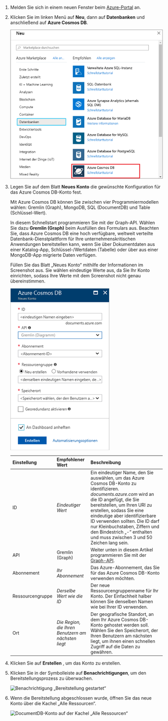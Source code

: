 1. Melden Sie sich in einem neuen Fenster beim [Azure-Portal](https://portal.azure.com/) an.
2. Klicken Sie im linken Menü auf **Neu**, dann auf **Datenbanken** und anschließend auf **Azure Cosmos DB**.
   
   ![Screenshot des Azure-Portals mit Hervorhebung von „Weitere Dienste“ und „Azure Cosmos DB“](./media/cosmos-db-create-dbaccount-graph/create-nosql-db-databases-json-tutorial-1.png)

3. Legen Sie auf dem Blatt **Neues Konto** die gewünschte Konfiguration für das Azure Cosmos DB-Konto fest. 

    Mit Azure Cosmos DB können Sie zwischen vier Programmiermodellen wählen: Gremlin (Graph), MongoDB, SQL (DocumentDB) und Table (Schlüssel-Wert).  
       
    In diesem Schnellstart programmieren Sie mit der Graph-API. Wählen Sie dazu **Gremlin (Graph)** beim Ausfüllen des Formulars aus. Beachten Sie, dass Azure Cosmos DB eine hoch verfügbare, weltweit verteilte Datenbank-Dienstplattform für Ihre unternehmenskritischen Anwendungen bereitstellen kann, wenn Sie über Dokumentdaten aus einer Katalog-App, Schlüssel-/Wertdaten (Tabelle) oder über aus einer MongoDB-App migrierte Daten verfügen.

    Füllen Sie das Blatt „Neues Konto“ mithilfe der Informationen im Screenshot aus. Sie wählen eindeutige Werte aus, da Sie Ihr Konto einrichten, sodass Ihre Werte mit dem Screenshot nicht genau übereinstimmen. 
 
    ![Screenshot des Blatts „Neue Azure Cosmos DB“](./media/cosmos-db-create-dbaccount-graph/create-nosql-db-databases-json-tutorial-2.png)

    Einstellung|Empfohlener Wert|Beschreibung
    ---|---|---
    ID|*Eindeutiger Wert*|Ein eindeutiger Name, den Sie auswählen, um das Azure Cosmos DB-Konto zu identifizieren. *documents.azure.com* wird an die ID angefügt, die Sie bereitstellen, um Ihren URI zu erstellen, sodass Sie eine eindeutige aber identifizierbare ID verwenden sollten. Die ID darf nur Kleinbuchstaben, Ziffern und den Bindestrich „-“ enthalten und muss zwischen 3 und 50 Zeichen lang sein.
    API|Gremlin (Graph)|Weiter unten in diesem Artikel programmieren Sie mit der [Graph-API](../articles/cosmos-db/graph-introduction.md).|
    Abonnement|*Ihr Abonnement*|Das Azure-Abonnement, das Sie für das Azure Cosmos DB-Konto verwenden möchten. 
    Ressourcengruppe|*Derselbe Wert wie die ID*|Der neue Ressourcengruppenname für Ihr Konto. Der Einfachheit halber können Sie denselben Namen wie bei Ihrer ID verwenden. 
    Ort|*Die Region, die Ihren Benutzern am nächsten liegt*|Der geografische Standort, an dem Ihr Azure Cosmos DB-Konto gehostet werden soll. Wählen Sie den Speicherort, der Ihren Benutzern am nächsten liegt, um ihnen einen schnellen Zugriff auf die Daten zu gewähren.

4. Klicken Sie auf **Erstellen** , um das Konto zu erstellen.
5. Klicken Sie in der Symbolleiste auf **Benachrichtigungen**, um den Bereitstellungsprozess zu überwachen.

    ![Benachrichtigung „Bereitstellung gestartet“](./media/cosmos-db-create-dbaccount-graph/azure-documentdb-nosql-notification.png)

6.  Wenn die Bereitstellung abgeschlossen wurde, öffnen Sie das neue Konto über die Kachel „Alle Ressourcen“. 

    ![DocumentDB-Konto auf der Kachel „Alle Ressourcen“](./media/cosmos-db-create-dbaccount-graph/azure-documentdb-all-resources.png)